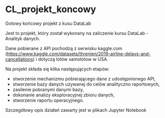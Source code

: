 # CL_projekt_koncowy
Gotowy końcowy projekt z kusu DataLab

Jest to projekt, który został wykonany na zaliczenie kursu DataLab - Analityk danych.

Dane pobierane z API pochodzą z serwisku kaggle.com (https://www.kaggle.com/datasets/threnjen/2019-airline-delays-and-cancellations)
i dotyczą lotów samolotow w USA.

Na projekt składa się kilka następujących etapów: 
- stworzenie mechanizmu pobierającego dane z udostępnionego API,
- stworzenie bazy danych używanej do celów analityczno raportowych,
- zasilenie pobranymi danymi bazy,
- dokonanie analizy eksploracyjnej zbioru danych,
- stworzenie raportu operacyjnego.


Szczegółowy opis działań zawarty jest w plikach Jupyter Notebook
